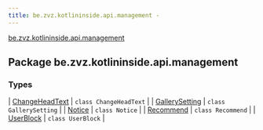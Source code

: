 ```yaml
---
title: be.zvz.kotlininside.api.management - 
---
```


[be.zvz.kotlininside.api.management](./index.html)

## Package be.zvz.kotlininside.api.management

### Types

| [ChangeHeadText](-change-head-text/index.html) | `class ChangeHeadText` |
| [GallerySetting](-gallery-setting/index.html) | `class GallerySetting` |
| [Notice](-notice/index.html) | `class Notice` |
| [Recommend](-recommend/index.html) | `class Recommend` |
| [UserBlock](-user-block/index.html) | `class UserBlock` |

